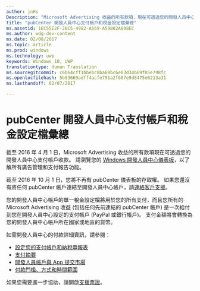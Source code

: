 ```yaml
---
author: jnHs
Description: "Microsoft Advertising 收益的所有款項，現在可透過您的開發人員中心支付帳戶收款。"
title: "pubCenter 開發人員中心支付帳戶和稅金設定檔彙總"
ms.assetid: 1EC55E2F-2BC5-4982-A569-A59082A808EC
ms.author: wdg-dev-content
ms.date: 02/08/2017
ms.topic: article
ms.prod: windows
ms.technology: uwp
keywords: Windows 10, UWP
translationtype: Human Translation
ms.sourcegitcommit: c6b64cff1bbebc8ba69bc6e03d34b69f85e798fc
ms.openlocfilehash: 5b93669adff4acfe791a2f607e9d8475e6213a31
ms.lasthandoff: 02/07/2017

---
```


# <a name="pubcenter-devcenter-payout-account-and-tax-profile-consolidation"></a>pubCenter 開發人員中心支付帳戶和稅金設定檔彙總

截至 2016 年 4 月 1 日，Microsoft Advertising 收益的所有款項現在可透過您的開發人員中心支付帳戶收款。 請瀏覽您的 [Windows 開發人員中心儀表板](https://developer.microsoft.com/dashboard/apps/overview)，以了解所有廣告管理和支付報告功能。 

截至 2016 年 10 月 1 日，您將不再有 pubCenter 儀表板的存取權。 如果您還沒有將任何 pubCenter 帳戶連結至開發人員中心帳戶，請[連絡客戶支援](http://go.microsoft.com/fwlink/p/?LinkId=393643)。

您的開發人員中心帳戶的單一稅金設定檔將用於您的所有支付，而且您所有的 Microsoft Advertising 收益 (包括任何先前連結的 pubCenter 帳戶) 是一次給付到您在開發人員中心設定的支付帳戶 (PayPal 或銀行帳戶)。 支付金額將會轉換為您的開發人員中心帳戶所在國家或地區的貨幣。 

如需開發人員中心的付款詳細資訊，請參閱：

- [設定您的支付帳戶和納稅申報表](setting-up-your-payout-account-and-tax-forms.md)
- [支付摘要](payout-summary.md)
- [開發人員帳戶與 App 提交市場](account-types-locations-and-fees.md#developer-account-and-app-submission-markets)
- [付款門檻、方式和時間範圍](payment-thresholds-methods-and-timeframes.md)

如果您需要進一步協助，請開啟[支援票證](http://go.microsoft.com/fwlink/p/?LinkId=733342)。

 

